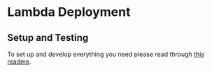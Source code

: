 # Lambda Deployment

## Setup and Testing 

To set up and develop everything you need please read through [this readme](https://github.com/awslabs/aws-lambda-rust-runtime#getting-started).





